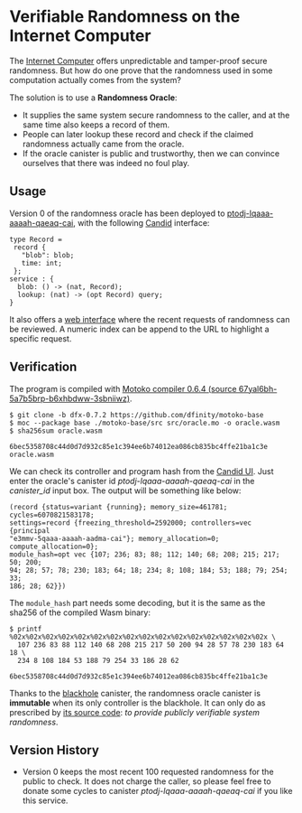 # Verifiable Randomness on the Internet Computer

The [Internet Computer] offers unpredictable and tamper-proof secure randomness.
But how do one prove that the randomness used in some computation actually comes from the system?

The solution is to use a **Randomness Oracle**:
- It supplies the same system secure randomness to the caller, and at the same time also keeps a record of them.
- People can later lookup these record and check if the claimed randomness actually came from the oracle.
- If the oracle canister is public and trustworthy, then we can convince ourselves that there was indeed no foul play.

## Usage

Version 0 of the randomness oracle has been deployed to [ptodj-lqaaa-aaaah-qaeaq-cai], with the following [Candid] interface:

```
type Record = 
 record {
   "blob": blob;
   time: int;
 };
service : {
  blob: () -> (nat, Record);
  lookup: (nat) -> (opt Record) query;
}
```

It also offers a [web interface](https://ptodj-lqaaa-aaaah-qaeaq-cai.raw.ic0.app) where the recent requests of randomness can be reviewed.
A numeric index can be append to the URL to highlight a specific request.

## Verification

The program is compiled with [Motoko compiler 0.6.4 (source 67yal6bh-5a7b5brp-b6xhbdww-3sbniiwz)](https://github.com/dfinity/motoko/releases/tag/0.6.4).
```
$ git clone -b dfx-0.7.2 https://github.com/dfinity/motoko-base 
$ moc --package base ./motoko-base/src src/oracle.mo -o oracle.wasm
$ sha256sum oracle.wasm

6bec5358708c44d0d7d932c85e1c394ee6b74012ea086cb835bc4ffe21ba1c3e  oracle.wasm
```

We can check its controller and program hash from the [Candid UI](https://a4gq6-oaaaa-aaaab-qaa4q-cai.raw.ic0.app/?id=e3mmv-5qaaa-aaaah-aadma-cai).
Just enter the oracle's canister id *ptodj-lqaaa-aaaah-qaeaq-cai* in the *canister_id* input box.
The output will be something like below:
```
(record {status=variant {running}; memory_size=461781; cycles=6070821583178;
settings=record {freezing_threshold=2592000; controllers=vec {principal 
"e3mmv-5qaaa-aaaah-aadma-cai"}; memory_allocation=0; compute_allocation=0}; 
module_hash=opt vec {107; 236; 83; 88; 112; 140; 68; 208; 215; 217; 50; 200; 
94; 28; 57; 78; 230; 183; 64; 18; 234; 8; 108; 184; 53; 188; 79; 254; 33; 
186; 28; 62}})
```

The `module_hash` part needs some decoding, but it is the same as the sha256 of the compiled Wasm binary:
```
$ printf %02x%02x%02x%02x%02x%02x%02x%02x%02x%02x%02x%02x%02x%02x%02x%02x \
  107 236 83 88 112 140 68 208 215 217 50 200 94 28 57 78 230 183 64 18 \
  234 8 108 184 53 188 79 254 33 186 28 62

6bec5358708c44d0d7d932c85e1c394ee6b74012ea086cb835bc4ffe21ba1c3e
```

Thanks to the [blackhole] canister, the randomness oracle canister is **immutable** when its only controller is the blackhole.
It can only do as prescribed by [its source code](https://github.com/quintolet/randomness-oracle/blob/main/src/oracle.mo):
*to provide publicly verifiable system randomness*.

## Version History

- Version 0 keeps the most recent 100 requested randomness for the public to check.
  It does not charge the caller, so please feel free to donate some cycles to canister *ptodj-lqaaa-aaaah-qaeaq-cai* if you like this service.

[blackhole]: https://github.com/ninegua/ic-blackhole
[Candid]: https://github.com/dfinity/candid
[ptodj-lqaaa-aaaah-qaeaq-cai]: https://ic.rocks/principal/ptodj-lqaaa-aaaah-qaeaq-cai
[Internet Computer]: https://internetcomputer.org
